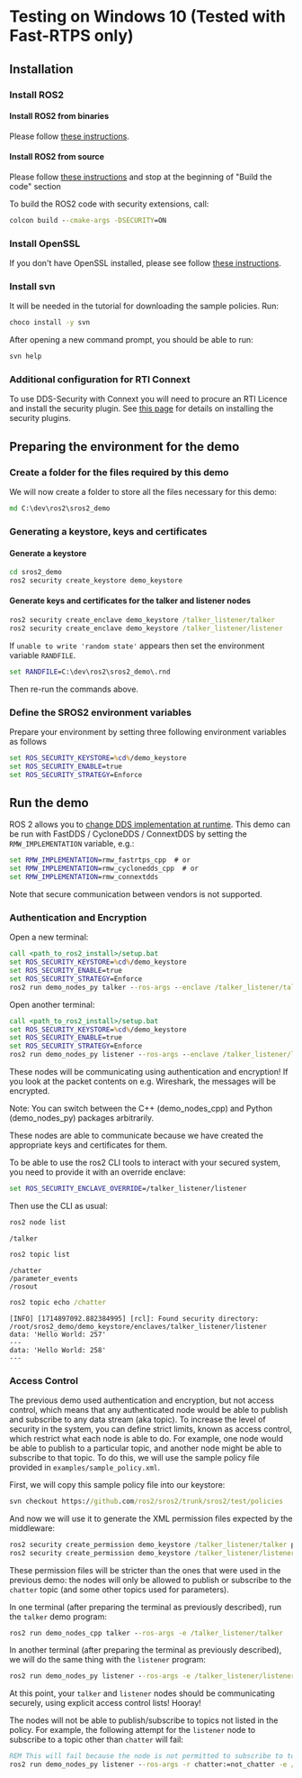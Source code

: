 # Testing on Windows 10 (Tested with Fast-RTPS only)

## Installation

### Install ROS2

#### Install ROS2 from binaries

Please follow [these instructions](https://docs.ros.org/en/rolling/Installation/Windows-Install-Binary.html).

#### Install ROS2 from source

Please follow [these instructions](https://docs.ros.org/en/rolling/Installation/Windows-Development-Setup.html) and stop at the beginning of "Build the code" section

To build the ROS2 code with security extensions, call:
```bat
colcon build --cmake-args -DSECURITY=ON
```

### Install OpenSSL

If you don't have OpenSSL installed, please see follow [these instructions](https://docs.ros.org/en/rolling/Installation/Windows-Install-Binary.html#install-openssl).

### Install svn

It will be needed in the tutorial for downloading the sample policies. Run:
```bat
choco install -y svn
```

After opening a new command prompt, you should be able to run:
```bat
svn help
```

### Additional configuration for RTI Connext

To use DDS-Security with Connext you will need to procure an RTI Licence and install the security plugin.
See [this page](https://docs.ros.org/en/rolling/Installation/DDS-Implementations/Install-Connext-Security-Plugins.html) for details on installing the security plugins.


## Preparing the environment for the demo

### Create a folder for the files required by this demo

We will now create a folder to store all the files necessary for this demo:

```bat
md C:\dev\ros2\sros2_demo
```

### Generating a keystore, keys and certificates

#### Generate a keystore

```bat
cd sros2_demo
ros2 security create_keystore demo_keystore
```

#### Generate keys and certificates for the talker and listener nodes

```bat
ros2 security create_enclave demo_keystore /talker_listener/talker
ros2 security create_enclave demo_keystore /talker_listener/listener
```

If `unable to write 'random state'` appears then set the environment variable `RANDFILE`.
```bat
set RANDFILE=C:\dev\ros2\sros2_demo\.rnd
```

Then re-run the commands above.

### Define the SROS2 environment variables
Prepare your environment by setting three following environment variables as follows

```bat
set ROS_SECURITY_KEYSTORE=%cd%/demo_keystore
set ROS_SECURITY_ENABLE=true
set ROS_SECURITY_STRATEGY=Enforce
```


## Run the demo

ROS 2 allows you to [change DDS implementation at runtime](https://docs.ros.org/en/rolling/Guides/Working-with-multiple-RMW-implementations.html).
This demo can be run with FastDDS / CycloneDDS / ConnextDDS by setting the `RMW_IMPLEMENTATION` variable, e.g.:

```bat
set RMW_IMPLEMENTATION=rmw_fastrtps_cpp  # or
set RMW_IMPLEMENTATION=rmw_cyclonedds_cpp  # or
set RMW_IMPLEMENTATION=rmw_connextdds
```

Note that secure communication between vendors is not supported.

### Authentication and Encryption

Open a new terminal:

```bat
call <path_to_ros2_install>/setup.bat
set ROS_SECURITY_KEYSTORE=%cd%/demo_keystore
set ROS_SECURITY_ENABLE=true
set ROS_SECURITY_STRATEGY=Enforce
ros2 run demo_nodes_py talker --ros-args --enclave /talker_listener/talker
```

Open another terminal:

```bat
call <path_to_ros2_install>/setup.bat
set ROS_SECURITY_KEYSTORE=%cd%/demo_keystore
set ROS_SECURITY_ENABLE=true
set ROS_SECURITY_STRATEGY=Enforce
ros2 run demo_nodes_py listener --ros-args --enclave /talker_listener/listener
```

These nodes will be communicating using authentication and encryption!
If you look at the packet contents on e.g. Wireshark, the messages will be encrypted.

Note: You can switch between the C++ (demo_nodes_cpp) and Python (demo_nodes_py) packages arbitrarily.

These nodes are able to communicate because we have created the appropriate keys and certificates for them.

To be able to use the ros2 CLI tools to interact with your secured system, you need to provide it with an override enclave:
```bat
set ROS_SECURITY_ENCLAVE_OVERRIDE=/talker_listener/listener
```

Then use the CLI as usual:

```bat
ros2 node list
```
```
/talker
```
```bat
ros2 topic list
```
```
/chatter
/parameter_events
/rosout
```
```bat
ros2 topic echo /chatter
```
```
[INFO] [1714897092.882384995] [rcl]: Found security directory: /root/sros2_demo/demo_keystore/enclaves/talker_listener/listener
data: 'Hello World: 257'
---
data: 'Hello World: 258'
---

```

### Access Control

The previous demo used authentication and encryption, but not access control, which means that any authenticated node would be able to publish and subscribe to any data stream (aka topic).
To increase the level of security in the system, you can define strict limits, known as access control, which restrict what each node is able to do.
For example, one node would be able to publish to a particular topic, and another node might be able to subscribe to that topic.
To do this, we will use the sample policy file provided in `examples/sample_policy.xml`.

First, we will copy this sample policy file into our keystore:

```bat
svn checkout https://github.com/ros2/sros2/trunk/sros2/test/policies
```

And now we will use it to generate the XML permission files expected by the middleware:

```bat
ros2 security create_permission demo_keystore /talker_listener/talker policies/sample.policy.xml
ros2 security create_permission demo_keystore /talker_listener/listener policies/sample.policy.xml
```

These permission files will be stricter than the ones that were used in the previous demo: the nodes will only be allowed to publish or subscribe to the `chatter` topic (and some other topics used for parameters).

In one terminal (after preparing the terminal as previously described), run the `talker` demo program:

```bat
ros2 run demo_nodes_cpp talker --ros-args -e /talker_listener/talker
```

In another terminal (after preparing the terminal as previously described), we will do the same thing with the `listener` program:

```bat
ros2 run demo_nodes_py listener --ros-args -e /talker_listener/listener
```

At this point, your `talker` and `listener` nodes should be communicating securely, using explicit access control lists!
Hooray!

The nodes will not be able to publish/subscribe to topics not listed in the policy.
For example, the following attempt for the `listener` node to subscribe to a topic other than `chatter` will fail:

```bat
REM This will fail because the node is not permitted to subscribe to topics other than chatter.
ros2 run demo_nodes_py listener --ros-args -r chatter:=not_chatter -e /talker_listener/listener
```
